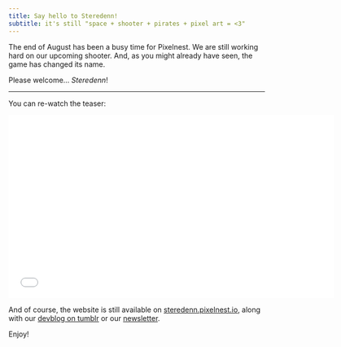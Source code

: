 ```yaml
---
title: Say hello to Steredenn!
subtitle: it's still "space + shooter + pirates + pixel art = <3"
---
```


The end of August has been a busy time for Pixelnest. We are still working hard on our upcoming shooter. And, as you might already have seen, the game has changed its name.

Please welcome… _Steredenn_!

---

You can re-watch the teaser:

<iframe width="640" height="360" src="//www.youtube.com/embed/ydeg_N86gBw?rel=0" frameborder="0" allowfullscreen></iframe>

And of course, the website is still available on [steredenn.pixelnest.io](http://steredenn.pixelnest.io), along with our [devblog on tumblr](http://steredenn-game.tumblr.com) or our [newsletter](http://pixelnest.us3.list-manage1.com/subscribe?u=cb1093a5798d3677ea320108b&id=55e71ae780).

Enjoy!
